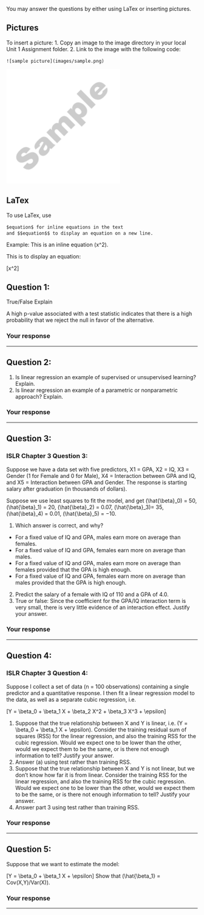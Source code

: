 You may answer the questions by either using LaTex or inserting
pictures.

## Pictures

To insert a picture: 1. Copy an image to the image directory in your
local Unit 1 Assignment folder. 2. Link to the image with the following
code:

    ![sample picture](images/sample.png)

![sample picture](images/sample.png)

## LaTex

To use LaTex, use

    $equation$ for inline equations in the text
    and $$equation$$ to display an equation on a new line.

Example: This is an inline equation \(x^2\).

This is to display an equation:

\[x^2\]

## Question 1:

True/False Explain

A high p-value associated with a test statistic indicates that there is
a high probability that we reject the null in favor of the alternative.

### Your response

-----

## Question 2:

1.  Is linear regression an example of supervised or unsupervised
    learning? Explain.
2.  Is linear regression an example of a parametric or nonparametric
    approach? Explain.

### Your response

-----

## Question 3:

### ISLR Chapter 3 Question 3:

Suppose we have a data set with five predictors, X1 = GPA, X2 = IQ, X3 =
Gender (1 for Female and 0 for Male), X4 = Interaction between GPA and
IQ, and X5 = Interaction between GPA and Gender. The response is
starting salary after graduation (in thousands of dollars).

Suppose we use least squares to fit the model, and get \(\hat{\beta}_0\)
= 50, \(\hat{\beta}_1\) = 20, \(\hat{\beta}_2\) = 0.07,
\(\hat{\beta}_3\)= 35, \(\hat{\beta}_4\) = 0.01, \(\hat{\beta}_5\) =
−10.

1.  Which answer is correct, and why?

<!-- end list -->

  - For a fixed value of IQ and GPA, males earn more on average than
    females.
  - For a fixed value of IQ and GPA, females earn more on average than
    males.
  - For a fixed value of IQ and GPA, males earn more on average than
    females provided that the GPA is high enough.
  - For a fixed value of IQ and GPA, females earn more on average than
    males provided that the GPA is high enough.

<!-- end list -->

2.  Predict the salary of a female with IQ of 110 and a GPA of 4.0.
3.  True or false: Since the coefficient for the GPA/IQ interaction term
    is very small, there is very little evidence of an interaction
    effect. Justify your answer.

### Your response

-----

## Question 4:

### ISLR Chapter 3 Question 4:

Suppose I collect a set of data (n = 100 observations) containing a
single predictor and a quantitative response. I then fit a linear
regression model to the data, as well as a separate cubic regression,
i.e.

\[Y = \beta_0 + \beta_1 X + \beta_2 X^2 + \beta_3 X^3 + \epsilon\]

1.  Suppose that the true relationship between X and Y is linear,
    i.e. \(Y = \beta_0 + \beta_1 X + \epsilon\). Consider the training
    residual sum of squares (RSS) for the linear regression, and also
    the training RSS for the cubic regression. Would we expect one to be
    lower than the other, would we expect them to be the same, or is
    there not enough information to tell? Justify your answer.
2.  Answer (a) using test rather than training RSS.
3.  Suppose that the true relationship between X and Y is not linear,
    but we don’t know how far it is from linear. Consider the training
    RSS for the linear regression, and also the training RSS for the
    cubic regression. Would we expect one to be lower than the other,
    would we expect them to be the same, or is there not enough
    information to tell? Justify your answer.
4.  Answer part 3 using test rather than training RSS.

### Your response

-----

## Question 5:

Suppose that we want to estimate the model:

\[Y = \beta_0 + \beta_1 X + \epsilon\] Show that
\(\hat{\beta_1} = Cov(X,Y)/Var(X)\).

### Your response

-----

